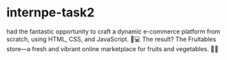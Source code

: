 # internpe-task2
had the fantastic opportunity to craft a dynamic e-commerce platform from scratch, using HTML, CSS, and JavaScript. 🛒💻 The result? The Fruitables store—a fresh and vibrant online marketplace for fruits and vegetables. 🍎🥦
